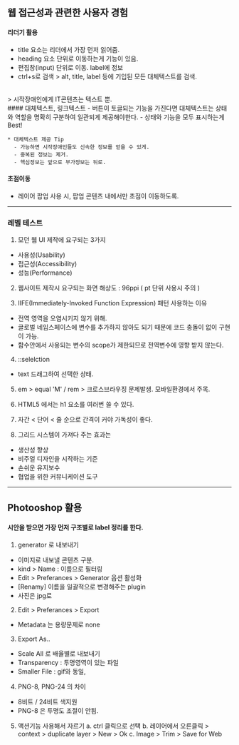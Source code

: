 
## 웹 접근성과 관련한 사용자 경험
 
#### 리더기 활용
  - title 요소는 리더에서 가장 먼저 읽어줌.
  - heading 요소 단위로 이동하는게 기능이 있음.
  - 편집창(input) 단위로 이동. label에 정보
  - ctrl+s로 검색 > alt, title, label 등에 기입된 모든 대체텍스트를 검색.
<br>
> 시작장애인에게 IT콘텐츠는 텍스트 뿐.
<br>
#### 대체텍스트, 링크텍스트
  - 버튼이 토글되는 기능을 가진다면 대체텍스트는 상태와 역할을 명확히 구분하여 일관되게 제공해야한다.
  - 상태와 기능을 모두 표시하는게 Best!
   
```
* 대체텍스트 제공 Tip
  - 가능하면 시작장애인들도 신속한 정보를 얻을 수 있게.
  - 중복된 정보는 제거.
  - 핵심정보는 앞으로 부가정보는 뒤로.
```

#### 초점이동
  - 레이어 팝업 사용 시, 팝업 콘텐츠 내에서만 초점이 이동하도록.

---

### 레벨 테스트
1. 모던 웹 UI 제작에 요구되는 3가지
  - 사용성(Usability)
  - 접근성(Accessibility)
  - 성능(Performance)

2. 웹사이트 제작시 요구되는 화면 해상도 : 96ppi ( pt 단위 사용시 주의 )

3. IIFE(Immediately-Invoked Function Expression) 패턴 사용하는 이유
  - 전역 영역을 오염시키지 않기 위해.
  - 글로벌 네임스페이스에 변수를 추가하지 않아도 되기 때문에 코드 충돌이 없이 구현이 가능.
  - 함수안에서 사용되는 변수의 scope가 제한되므로 전역변수에 영향 받지 않는다.

4. ::selelction
  - text 드래그하여 선택한 상태.

5. em > equal 'M' / rem > 크로스브라우징 문제발생. 모바일환경에서 주목.

6. HTML5 에서는 h1 요소를 여러번 쓸 수 있다.

7. 자간 < 단어 < 줄 순으로 간격이 커야 가독성이 좋다.

8. 그리드 시스템이 가져다 주는 효과는
  - 생산성 향상
  - 비주얼 디자인을 시작하는 기준
  - 손쉬운 유지보수
  - 협업을 위한 커뮤니케이션 도구

---

## Photooshop 활용
 
#### 시안을 받으면 가장 먼저 구조별로 label 정리를 한다.

1. generator 로 내보내기
  - 이미지로 내보낼 콘텐츠 구분.
  - kind > Name : 이름으로 필터링
  - Edit > Preferances > Generator 옵션 활성화
  - [Renamy] 이름을 일괄적으로 변경해주는 plugin
  - 사진은 jpg로

2. Edit > Preferances > Export
  - Metadata 는 용량문제로 none

3. Export As..
  - Scale All 로 배율별로 내보내기
  - Transparency : 투명영역이 있는 파일
  - Smaller File : gif와 동일,

4. PNG-8, PNG-24 의 차이
  - 8비트 / 24비트 색지원
  - PNG-8 은 투명도 조절이 안됨.

5. 액션기능 사용해서 자르기
  a. ctrl 클릭으로 선택
  b. 레이어에서 오른클릭 > context > duplicate layer > New > Ok
  c. Image > Trim > Save for Web
